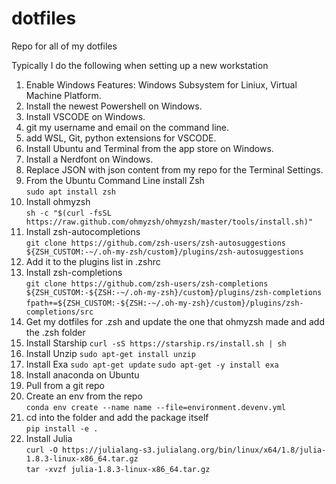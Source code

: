 # dotfiles
Repo for all of my dotfiles

Typically I do the following when setting up a new workstation

1. Enable Windows Features: Windows Subsystem for Liniux, Virtual Machine Platform.
2. Install the newest Powershell on Windows.
3. Install VSCODE on Windows.
4. git my username and email on the command line.
5. add WSL, Git, python extensions for VSCODE.
6. Install Ubuntu and Terminal from the app store on Windows.
7. Install a Nerdfont on Windows.
8. Replace JSON with json content from my repo for the Terminal Settings.
9. From the Ubuntu Command Line install Zsh  
	```sudo apt install zsh```
10. Install ohmyzsh  
	```sh -c "$(curl -fsSL https://raw.github.com/ohmyzsh/ohmyzsh/master/tools/install.sh)"```
11. Install zsh-autocompletions  
	```git clone https://github.com/zsh-users/zsh-autosuggestions ${ZSH_CUSTOM:-~/.oh-my-zsh/custom}/plugins/zsh-autosuggestions  ```
12. Add it to the plugins list in .zshrc
13. Install zsh-completions  
	```git clone https://github.com/zsh-users/zsh-completions ${ZSH_CUSTOM:-${ZSH:-~/.oh-my-zsh}/custom}/plugins/zsh-completions  ```
	```fpath+=${ZSH_CUSTOM:-${ZSH:-~/.oh-my-zsh}/custom}/plugins/zsh-completions/src```
14. Get my dotfiles for .zsh and update the one that ohmyzsh made and add the .zsh folder
15. Install Starship
	```curl -sS https://starship.rs/install.sh | sh```
16. Install Unzip
	```sudo apt-get install unzip```
17. Install Exa 
	```sudo apt-get update```
	```sudo apt-get -y install exa```
18. Install anaconda on Ubuntu 
19. Pull from a git repo
20. Create an env from the repo  
	```conda env create --name name --file=environment.devenv.yml```
21. cd into the folder and add the package itself  
	```pip install -e .```
22. Install Julia  
  	```curl -O https://julialang-s3.julialang.org/bin/linux/x64/1.8/julia-1.8.3-linux-x86_64.tar.gz```   
  	```tar -xvzf julia-1.8.3-linux-x86_64.tar.gz```
